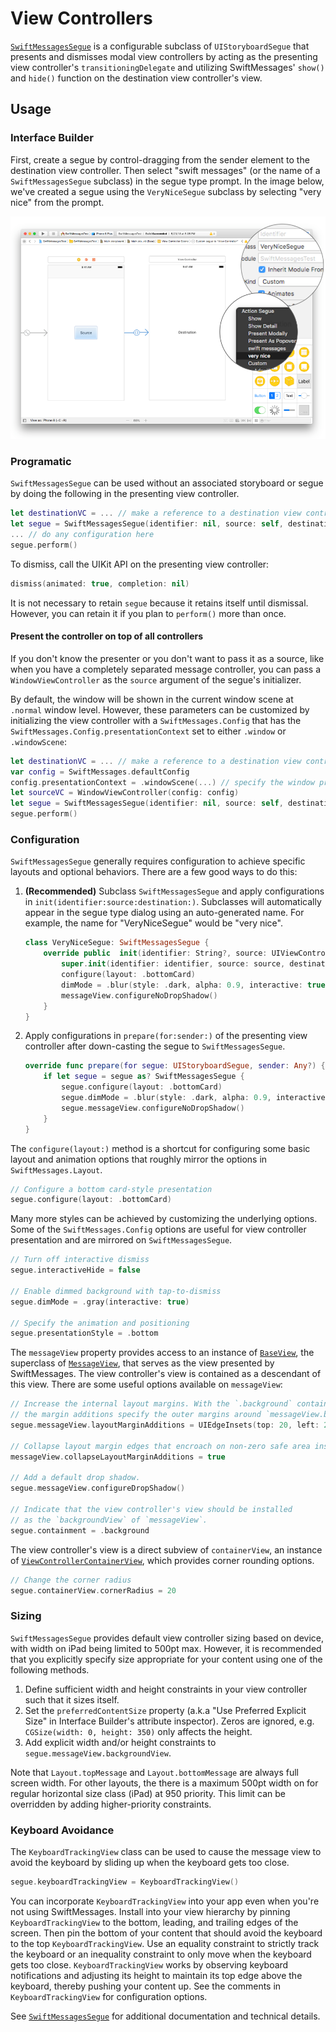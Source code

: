 # View Controllers

[`SwiftMessagesSegue`](./SwiftMessages/SwiftMessagesSegue.swift) is a configurable subclass of `UIStoryboardSegue` that presents and dismisses modal view controllers by acting as the presenting view controller's `transitioningDelegate` and utilizing SwiftMessages' `show()` and `hide()` function on the destination view controller's view.

## Usage

### Interface Builder

First, create a segue by control-dragging from the sender element to the destination view controller. Then select "swift messages" (or the name of a `SwiftMessagesSegue` subclass) in the segue type prompt. In the image below, we've created a segue using the `VeryNiceSegue` subclass by selecting "very nice" from the prompt.

<p align="center">
  <img src="./Design/SwiftMessagesSegueCreate.png" />
</p>

### Programatic

`SwiftMessagesSegue` can be used without an associated storyboard or segue by doing the following in the presenting view controller.

````swift
let destinationVC = ... // make a reference to a destination view controller
let segue = SwiftMessagesSegue(identifier: nil, source: self, destination: destinationVC)
... // do any configuration here
segue.perform()
````

To dismiss, call the UIKit API on the presenting view controller:

````swift
dismiss(animated: true, completion: nil)
````

It is not necessary to retain `segue` because it retains itself until dismissal. However, you can retain it if you plan to `perform()` more than once.

#### Present the controller on top of all controllers

If you don't know the presenter or you don't want to pass it as a source, like when you
have a completely separated message controller, you can pass a `WindowViewController`
as the `source` argument of the segue's initializer.

By default, the window will be shown in the current window scene at `.normal` window level.
However, these parameters can be customized by initializing the view controller with a `SwiftMessages.Config` that has the `SwiftMessages.Config.presentationContext` set to either `.window` or `.windowScene`:

```swift
let destinationVC = ... // make a reference to a destination view controller
var config = SwiftMessages.defaultConfig
config.presentationContext = .windowScene(...) // specify the window properties
let sourceVC = WindowViewController(config: config)
let segue = SwiftMessagesSegue(identifier: nil, source: self, destination: destinationVC)
segue.perform()
```

### Configuration

`SwiftMessagesSegue` generally requires configuration to achieve specific layouts and optional behaviors. There are a few good ways to do this:

1. __(Recommended)__ Subclass `SwiftMessagesSegue` and apply configurations in `init(identifier:source:destination:)`. Subclasses will automatically appear in the segue type dialog using an auto-generated name. For example, the name for "VeryNiceSegue" would be "very nice".


    ```swift
    class VeryNiceSegue: SwiftMessagesSegue {
        override public  init(identifier: String?, source: UIViewController, destination: UIViewController) {
            super.init(identifier: identifier, source: source, destination: destination)
            configure(layout: .bottomCard)
            dimMode = .blur(style: .dark, alpha: 0.9, interactive: true)
            messageView.configureNoDropShadow()
        }
    }
    ```


1. Apply configurations in `prepare(for:sender:)` of the presenting view controller after down-casting the segue to `SwiftMessagesSegue`.

    ````swift
    override func prepare(for segue: UIStoryboardSegue, sender: Any?) {
        if let segue = segue as? SwiftMessagesSegue {
            segue.configure(layout: .bottomCard)
            segue.dimMode = .blur(style: .dark, alpha: 0.9, interactive: true)
            segue.messageView.configureNoDropShadow()
        }
    }
    ````

The `configure(layout:)` method is a shortcut for configuring some basic layout and animation options that roughly mirror the options in `SwiftMessages.Layout`.

````swift
// Configure a bottom card-style presentation
segue.configure(layout: .bottomCard)
````

Many more styles can be achieved by customizing the underlying options. Some of the `SwiftMessages.Config` options are useful for view controller presentation and are mirrored on `SwiftMessagesSegue`.

````swift
// Turn off interactive dismiss
segue.interactiveHide = false

// Enable dimmed background with tap-to-dismiss
segue.dimMode = .gray(interactive: true)

// Specify the animation and positioning
segue.presentationStyle = .bottom
````

The `messageView` property provides access to an instance of [`BaseView`](./SwiftMessages/BaseView.swift), the superclass of [`MessageView`](./SwiftMessages/MessageView.swift), that serves as the view presented by SwiftMessages. The view controller's view is contained as a descendant of this view. There are some useful options available on `messageView`:

````swift
// Increase the internal layout margins. With the `.background` containment option,
// the margin additions specify the outer margins around `messageView.backgroundView`.
segue.messageView.layoutMarginAdditions = UIEdgeInsets(top: 20, left: 20, bottom: 20, right: 20)

// Collapse layout margin edges that encroach on non-zero safe area insets.
messageView.collapseLayoutMarginAdditions = true

// Add a default drop shadow.
segue.messageView.configureDropShadow()

// Indicate that the view controller's view should be installed
// as the `backgroundView` of `messageView`.
segue.containment = .background
````

The view controller's view is a direct subview of `containerView`, an instance of [`ViewControllerContainerView`](./SwiftMessages/ViewControllerContainerView.swift), which provides corner rounding options.

````swift
// Change the corner radius
segue.containerView.cornerRadius = 20
````

### Sizing

`SwiftMessagesSegue` provides default view controller sizing based on device, with width on iPad being limited to 500pt max. However, it is recommended that you explicitly specify size appropriate for your content using one of the following methods.
  1. Define sufficient width and height constraints in your view controller such that it sizes itself.
  1. Set the `preferredContentSize` property (a.k.a "Use Preferred Explicit Size" in Interface Builder's attribute inspector). Zeros are ignored, e.g. `CGSize(width: 0, height: 350)` only affects the height.
  1. Add explicit width and/or height constraints to `segue.messageView.backgroundView`.  

Note that `Layout.topMessage` and `Layout.bottomMessage` are always full screen width. For other layouts, the there is a maximum 500pt width on for regular horizontal size class (iPad) at 950 priority. This limit can be overridden by adding higher-priority constraints.

### Keyboard Avoidance

The `KeyboardTrackingView` class can be used to cause the message view to avoid the keyboard by sliding up when the keyboard gets too close.

````swift
segue.keyboardTrackingView = KeyboardTrackingView()
````

You can incorporate `KeyboardTrackingView` into your app even when you're not using SwiftMessages. Install into your view hierarchy by pinning `KeyboardTrackingView` to the bottom, leading, and trailing edges of the screen. Then pin the bottom of your content that should avoid the keyboard to the top `KeyboardTrackingView`. Use an equality constraint to strictly track the keyboard or an inequality constraint to only move when the keyboard gets too close. `KeyboardTrackingView` works by observing keyboard notifications and adjusting its height to maintain its top edge above the keyboard, thereby pushing your content up. See the comments in `KeyboardTrackingView` for configuration options.

See [`SwiftMessagesSegue`](./SwiftMessages/SwiftMessagesSegue.swift) for additional documentation and technical details.
